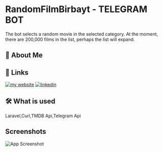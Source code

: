 
# RandomFilmBirbayt - TELEGRAM BOT

The bot selects a random movie in the selected category. At the moment, there are 200,000 films in the list, perhaps the list will expand.

## 🚀 About Me



## 🔗 Links

[![my website](https://img.shields.io/badge/website-000?style=for-the-badge&logo=ko-fi&logoColor=white)](http://birbayt.com/)
[![linkedin](https://img.shields.io/badge/linkedin-0A66C2?style=for-the-badge&logo=linkedin&logoColor=white)](https://www.linkedin.com/in/tofik-shamedov-104070155/)



## 🛠 What is used
Laravel,Curl,TMDB Api,Telegram Api


## Screenshots

![App Screenshot](https://via.placeholder.com/468x300?text=App+Screenshot+Here)

